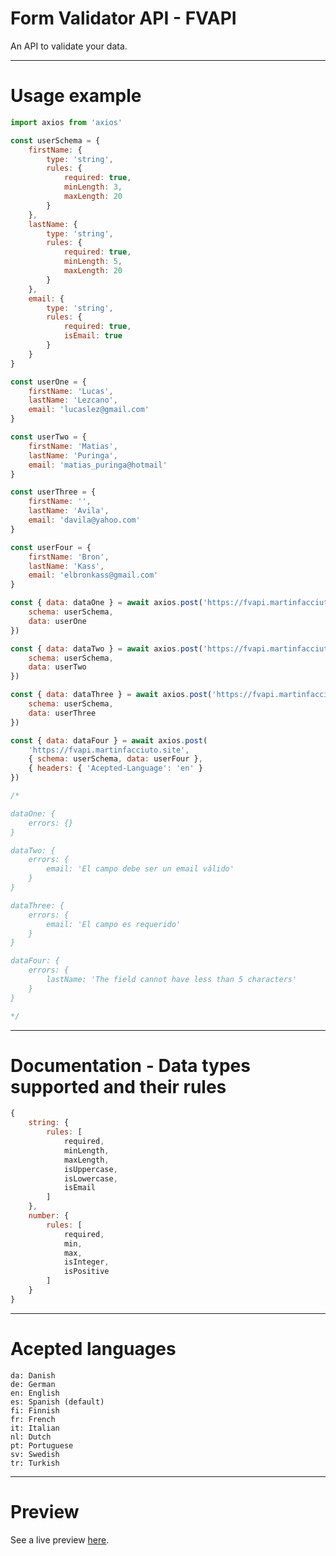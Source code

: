 # Form Validator API - FVAPI

An API to validate your data.

<hr>

# Usage example

```javascript
import axios from 'axios'

const userSchema = {
	firstName: {
		type: 'string',
		rules: {
			required: true,
			minLength: 3,
			maxLength: 20
		}
	},
	lastName: {
		type: 'string',
		rules: {
			required: true,
			minLength: 5,
			maxLength: 20
		}
	},
	email: {
		type: 'string',
		rules: {
			required: true,
			isEmail: true
		}
	}
}

const userOne = {
	firstName: 'Lucas',
	lastName: 'Lezcano',
	email: 'lucaslez@gmail.com'
}

const userTwo = {
	firstName: 'Matias',
	lastName: 'Puringa',
	email: 'matias_puringa@hotmail'
}

const userThree = {
	firstName: '',
	lastName: 'Avila',
	email: 'davila@yahoo.com'
}

const userFour = {
	firstName: 'Bron',
	lastName: 'Kass',
	email: 'elbronkass@gmail.com'
}

const { data: dataOne } = await axios.post('https://fvapi.martinfacciuto.site', {
	schema: userSchema,
	data: userOne
})

const { data: dataTwo } = await axios.post('https://fvapi.martinfacciuto.site', {
	schema: userSchema,
	data: userTwo
})

const { data: dataThree } = await axios.post('https://fvapi.martinfacciuto.site', {
	schema: userSchema,
	data: userThree
})

const { data: dataFour } = await axios.post(
	'https://fvapi.martinfacciuto.site',
	{ schema: userSchema, data: userFour },
	{ headers: { 'Acepted-Language': 'en' }
})

/*

dataOne: {
	errors: {}
}

dataTwo: {
	errors: {
		email: 'El campo debe ser un email válido'
	}
}

dataThree: {
	errors: {
		email: 'El campo es requerido'
	}
}

dataFour: {
	errors: {
		lastName: 'The field cannot have less than 5 characters'
	}
}

*/


``` 

<hr>

# Documentation - Data types supported and their rules

```javascript
{
	string: {
		rules: [
			required,
			minLength,
			maxLength,
			isUppercase,
			isLowercase,
			isEmail
		]
	},
	number: {
		rules: [
			required,
			min,
			max,
			isInteger,
			isPositive
		]
	}
}

``` 

<hr>

# Acepted languages
	da: Danish
	de: German
	en: English
	es: Spanish (default)
	fi: Finnish
	fr: French
	it: Italian
	nl: Dutch
	pt: Portuguese
	sv: Swedish
	tr: Turkish

<hr>

# Preview
See a live preview [here](https://fvapi.martinfacciuto.site).
